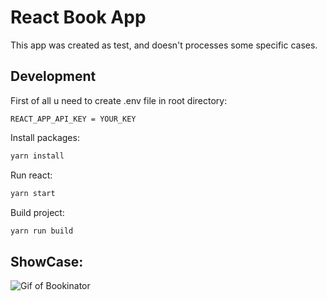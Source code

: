 # React Book App
This app was created as test, and doesn't processes some specific cases.

## Development
First of all u need to create .env file in root directory:   
```
REACT_APP_API_KEY = YOUR_KEY
```
Install packages:   
```bash
yarn install
```   
Run react:
```bash
yarn start
```
Build project:
```bash
yarn run build
```

## ShowCase:

![Gif of Bookinator](images/shoot.gif)